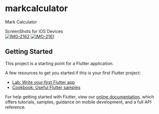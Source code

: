 # markcalculator

Mark Calculator

ScreenShots for iOS Devices
<br>
<a href="https://ibb.co/YfJRsgC"><img src="https://i.ibb.co/3SVrZK3/IMG-2162.png" alt="IMG-2162" border="0"></a>
<a href="https://ibb.co/HgBBMWQ"><img src="https://i.ibb.co/f0qqKh7/IMG-2161.png" alt="IMG-2161" border="0"></a>

## Getting Started

This project is a starting point for a Flutter application.

A few resources to get you started if this is your first Flutter project:

- [Lab: Write your first Flutter app](https://flutter.dev/docs/get-started/codelab)
- [Cookbook: Useful Flutter samples](https://flutter.dev/docs/cookbook)

For help getting started with Flutter, view our
[online documentation](https://flutter.dev/docs), which offers tutorials,
samples, guidance on mobile development, and a full API reference.
